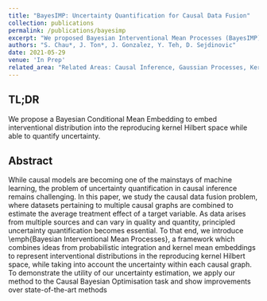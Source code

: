```yaml
---
title: "BayesIMP: Uncertainty Quantification for Causal Data Fusion"
collection: publications
permalink: /publications/bayesimp
excerpt: "We proposed Bayesian Interventional Mean Processes (BayesIMP), an algorithm which allows one to quantify uncertainty while representing interventional densities in the reproducing kernel Hilbert space (RKHS). "
authors: "S. Chau*, J. Ton*, J. Gonzalez, Y. Teh, D. Sejdinovic"
date: 2021-05-29
venue: 'In Prep'
related_area: "Related Areas: Causal Inference, Gaussian Processes, Kernel Mean Embeddings"
---
```


## TL;DR
We propose a Bayesian Conditional Mean Embedding to embed interventional distribution into the reproducing kernel Hilbert space while able to quantify uncertainty.

## Abstract
While causal models are becoming one of the mainstays of machine learning, the problem of uncertainty quantification in causal inference remains challenging. In this paper, we study the causal data fusion problem, where datasets pertaining to multiple causal graphs are combined to estimate the average treatment effect of a target variable. As data arises from multiple sources and can vary in quality and quantity, principled uncertainty quantification becomes essential. To that end, we introduce \emph{Bayesian Interventional Mean Processes}, a framework which combines ideas from probabilistic integration and kernel mean embeddings to represent interventional distributions in the reproducing kernel Hilbert space, while taking into account the uncertainty within each causal graph. To demonstrate the utility of our uncertainty estimation, we apply our method to the Causal Bayesian Optimisation task and show improvements over state-of-the-art methods

<!-- [Download paper here](https://arxiv.org/abs/2105.12909) -->


